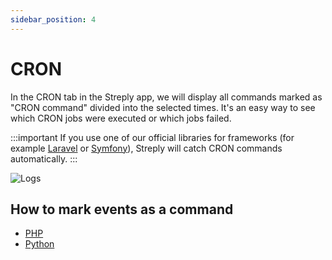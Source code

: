 ```yaml
---
sidebar_position: 4
---
```


# CRON

In the CRON tab in the Streply app, we will display all commands marked as "CRON command" divided into the selected times. It's an easy way to see which CRON jobs were executed or which jobs failed.

:::important
If you use one of our official libraries for frameworks (for example [Laravel](/php/frameworks/laravel) or [Symfony](/php/frameworks/laravel)), Streply will catch CRON commands automatically.
:::

![Logs](/img/cron.png)

## How to mark events as a command

- [PHP](/php/cron)
- [Python](/python/cron)